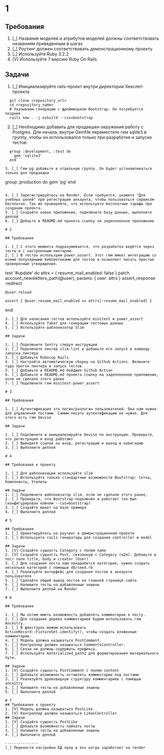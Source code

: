 # 1

## Требования

1. [_] Название моделей и атрибутов моделей должны соответствовать названиям приведенным в шагах
2. [_] Роутинг должен соответствовать демонстрационному проекту
3. [_] Используйте Ruby 3.2.2
4. [V] Используйте 7 версию Ruby On Rails

## Задачи

1. [_] Инициализируйте rails-проект внутри директории Хекслет-проекта
```
  git clone <repository_url>
  cd <repository_name>
  # Указываем генерацию с фреймворком Bootstrap. Он потребуется позднее
  rails new . -j esbuild --css=bootstrap
```
2. [_] Необходимо добавить для продакшен окружения работу с Postgres. Для начала, внутри Gemfile переместите гем sqlite3 в группу, чтобы он использовался только при разработке и запуске тестов:
```
  group :development, :test do
    gem 'sqlite3'
  end```

3. [_] Гем pg добавьте в отдельную группу. Он будет устанавливаться только для продакшна

```
group :production do
    gem 'pg'
  end
```

4. [_] Зарегистрируйтесь на Render. Если требуется, укажите "Для учебных целей" при регистрации аккаунта, чтобы пользоваться сервисом бесплатно. Так же проверяйте, что используете бесплатные тарифы при создании проекта.
5. [_] Создайте новое приложение, подключите базу данных, выполните деплой
6. [_] Добаьте в README.md проекта ссылку на задеплоенное приложение

# 2

## Требования

1. [_] С этого момента подразумевается, что разработка ведётся через тесты и с настроенным линтером.
2. [_] В тестах используем power_assert. Этот гем имеет интеграцию со всеми популярными библиотеками для тестов и позволяет писать простые проверочные утверждения.
```
  test '#update' do
    attrs = { resume_mail_enabled: false }
    patch account_newsletters_path(@user), params: { user: attrs }
    assert_response :redirect

    @user.reload

    assert { @user.resume_mail_enabled == attrs[:resume_mail_enabled] }
  end
```
3. [_] Для написания тестов используйте minitest и power_assert
4. [_] Используйте faker для генерации тестовых данных
5. [_] Используйте шаблонизатор Slim

## Задачи

1. [_] Подключите Sentry следуя инструкции
2. [_] Подключите линтер slim-lint и добавьте его запуск в команду запуска линтера
3. [_] Добавьте Rubocop Rails
4. [_] Настройте автоматическую сборку на Github Actions. Включите туда прогон линтера и запуск тестов
5. [_] Добавьте в README.md бейджик Github Action
6. [_] Добавьте в README.md проекта ссылку на задеплоенное приложение, если не сделали этого ранее
7. [_] Подключите гем minitest-power_assert

# 3

## Требования

1. [_] Аутентификация это логин/разлогин пользователей. Она нам нужна для управления постами. Самим писать аутентификацию не нужно. Для этого есть гем Devise

## Задачи

1. [_] Подключите и инициализируйте Devise по инструкции. Проверьте, что регистрация и вход работают
2. [_] Выведите ссылки на вход, регистрацию и выход в навигацию
3. [_] Выполните деплой

# 4 

## Требования к проекту

1. [_] Для шаблонизации используйте slim
2. [_] Используйте только стандартные возможности Bootstrap: Сетка, Компоненты, Утилиты

## Задачи
1. [_] Подключите шаблонизатор slim, если не сделали этого ранее.
2. [_] Проверьте, что Bootstrap подключён и работает (он был сконфигурирован ключом --css=bootstrap)
3. [_] Создайте макет на базе примера
4. [_] Выполните деплой

# 5

## Требования
1. [_] Ориентируйтесь на роутинг в демонстрационном проекте
2. [_] Используете rails генераторы для создания controller и model

## Задачи
1. [V] Создайте сущность Category с полем name
2. [V] Создайте сущность Post, связанную с Category (o2m). Добавьте в пост поля title, body и creator (User)
3. [_] Для создания поста нам понадобится категория, нужно создать несколько категорий с помощью db/seed.rb
4. [_] Реализуйте интерфейс для создания постов в аккаунте пользователя
5. [_] Сделайте общий вывод постов на главной странице сайта
6. [_] Напишите тесты на добавленные экшены
7. [_] Выполните деплой на Render

# 6 

## Требования

1. [_] Мы хотим иметь возможность добавлять комментарии к посту.
2. [_] Для создания дерева комментариев будем использовать гем Ancestry.
3. [_] В фикстурах можем использовать ActiveRecord::FixtureSet.identify(), чтобы создать вложенные комментарии.
4. [_] Модель должна называться PostComment.
5. [_] Контроллер должен называться CommentsController.
6. [_] Связи не должны содержать префикса.
7. [_] Используйте materialized_path2 для форматирования материального пути.

## Задачи
1. [V] Создайте сущность PostComment с полем content
2. [_] Добавьте возможность оставлять комментарии под постами
3. [_] Реализуйте древовидную структуру комментариев с помощью ancestry
4. [_] Напишите тесты на добавленные экшены
5. [_] Выполните деплой

# 7
## Требования к проекту
1. [V] Модель должна называться PostLike
2. [V] Контроллер должен называться LikesController
## Задачи
1. [V] Создайте сущность PostLike
2. [_] Добавьте возможность лайкать посты
3. [_] Напишите тесты на добавленные экшены
4. [_] Выполните деплой

---------------
[_] Перенести настройки БД прод в env когда заработает на render
